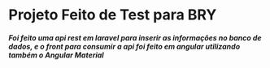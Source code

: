 # Projeto Feito de Test para BRY

##### Foi feito uma api rest em laravel para inserir as informações no banco de dados, e o front para consumir a api foi feito em angular utilizando também o Angular Material
